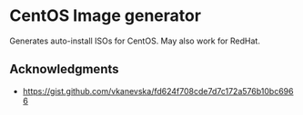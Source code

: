 # CentOS Image generator

Generates auto-install ISOs for CentOS. May also work for RedHat.

## Acknowledgments
- https://gist.github.com/vkanevska/fd624f708cde7d7c172a576b10bc6966